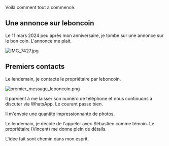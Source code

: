 Voilà comment tout a commencé.

## Une annonce sur leboncoin

Le 11 mars 2024 peu après mon anniversaire, je tombe sur une annonce sur le bon coin. L'annonce me plait.

![IMG_7427.jpg]({{site.baseurl}}/_posts/IMG_7427.jpg)

## Premiers contacts

Le lendemain, je contacte le propriétaire par leboncoin.

![premier_message_leboncoin.png]({{site.baseurl}}/_posts/premier_message_leboncoin.png)


Il parvient à me laisser son numéro de téléphone et nous continuons à discuter via WhatsApp. Le courant passe bien.

Il m'envoie une quantité impressionnante de photos.

Le lendemain, je décide de l'appeler avec Sébastien comme témoin. Le propriétaire (Vincent) me donne plein de détails.

L'idée fait sont chemin dans mon esprit.





